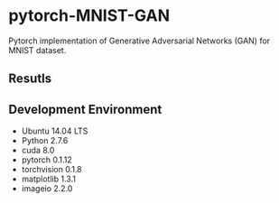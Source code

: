 # pytorch-MNIST-GAN
Pytorch implementation of Generative Adversarial Networks (GAN) for MNIST dataset.

## Resutls


## Development Environment
* Ubuntu 14.04 LTS
* Python 2.7.6
* cuda 8.0
* pytorch 0.1.12
* torchvision 0.1.8
* matplotlib 1.3.1
* imageio 2.2.0


